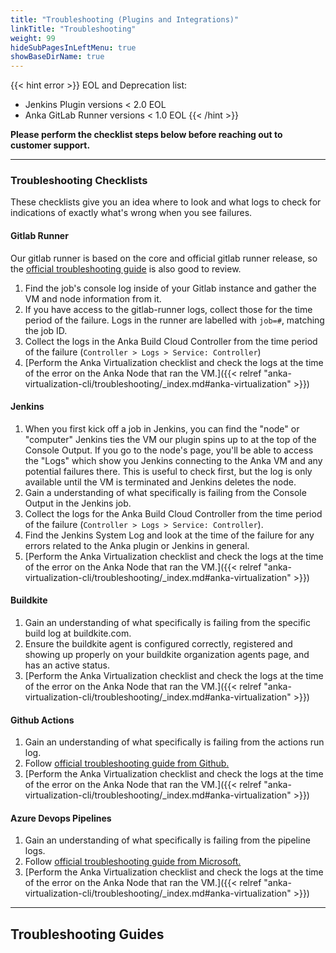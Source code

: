 ```yaml
---
title: "Troubleshooting (Plugins and Integrations)"
linkTitle: "Troubleshooting"
weight: 99
hideSubPagesInLeftMenu: true
showBaseDirName: true
---
```

{{< hint error >}}
EOL and Deprecation list:
- Jenkins Plugin versions < 2.0 EOL
- Anka GitLab Runner versions < 1.0 EOL
{{< /hint >}}

**Please perform the checklist steps below before reaching out to customer support.**

---

### Troubleshooting Checklists

These checklists give you an idea where to look and what logs to check for indications of exactly what's wrong when you see failures.

#### Gitlab Runner

Our gitlab runner is based on the core and official gitlab runner release, so the [official troubleshooting guide](https://docs.gitlab.com/runner/faq/) is also good to review.

1. Find the job's console log inside of your Gitlab instance and gather the VM and node information from it.
1. If you have access to the gitlab-runner logs, collect those for the time period of the failure. Logs in the runner are labelled with `job=#`, matching the job ID.
1. Collect the logs in the Anka Build Cloud Controller from the time period of the failure (`Controller > Logs > Service: Controller`)
1. [Perform the Anka Virtualization checklist and check the logs at the time of the error on the Anka Node that ran the VM.]({{< relref "anka-virtualization-cli/troubleshooting/_index.md#anka-virtualization" >}})

#### Jenkins

1. When you first kick off a job in Jenkins, you can find the "node" or "computer" Jenkins ties the VM our plugin spins up to at the top of the Console Output. If you go to the node's page, you'll be able to access the "Logs" which show you Jenkins connecting to the Anka VM and any potential failures there. This is useful to check first, but the log is only available until the VM is terminated and Jenkins deletes the node.
1. Gain a understanding of what specifically is failing from the Console Output in the Jenkins job.
1. Collect the logs for the Anka Build Cloud Controller from the time period of the failure (`Controller > Logs > Service: Controller`).
1. Find the Jenkins System Log and look at the time of the failure for any errors related to the Anka plugin or Jenkins in general.
1. [Perform the Anka Virtualization checklist and check the logs at the time of the error on the Anka Node that ran the VM.]({{< relref "anka-virtualization-cli/troubleshooting/_index.md#anka-virtualization" >}})

#### Buildkite

1. Gain an understanding of what specifically is failing from the specific build log at buildkite.com.
1. Ensure the buildkite agent is configured correctly, registered and showing up properly on your buildkite organization agents page, and has an active status.
1. [Perform the Anka Virtualization checklist and check the logs at the time of the error on the Anka Node that ran the VM.]({{< relref "anka-virtualization-cli/troubleshooting/_index.md#anka-virtualization" >}})

#### Github Actions

1. Gain an understanding of what specifically is failing from the actions run log.
1. Follow [official troubleshooting guide from Github.](https://docs.github.com/en/actions/monitoring-and-troubleshooting-workflows/about-monitoring-and-troubleshooting#troubleshooting-your-workflows)
1. [Perform the Anka Virtualization checklist and check the logs at the time of the error on the Anka Node that ran the VM.]({{< relref "anka-virtualization-cli/troubleshooting/_index.md#anka-virtualization" >}})

#### Azure Devops Pipelines

1. Gain an understanding of what specifically is failing from the pipeline logs.
1. Follow [official troubleshooting guide from Microsoft.](https://docs.microsoft.com/en-us/azure/devops/pipelines/troubleshooting/troubleshooting?view=azure-devops)
1. [Perform the Anka Virtualization checklist and check the logs at the time of the error on the Anka Node that ran the VM.]({{< relref "anka-virtualization-cli/troubleshooting/_index.md#anka-virtualization" >}})

---

## Troubleshooting Guides
